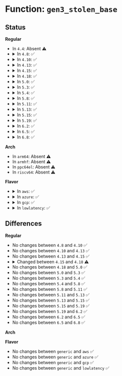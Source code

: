 # Function: <code>gen3_stolen_base</code>

## Status
<b>Regular</b>
<ul>
<li>
In <code>4.4</code>: Absent ⚠️
</li>
<li>
<details>
<summary>In <code>4.8</code>: ✅</summary>

```c
phys_addr_t gen3_stolen_base(int num, int slot, int func, size_t stolen_size);
```

**Collision:** Unique Static

**Inline:** No

**Transformation:** False

**Instances:**

```
In arch/x86/kernel/early-quirks.c (ffffffff81f9737b)
Location: arch/x86/kernel/early-quirks.c:332
Inline: False
```
**Symbols:**

```
ffffffff81f9737b-ffffffff81f9739b: gen3_stolen_base (STB_LOCAL)
```
</details>
</li>
<li>
<details>
<summary>In <code>4.10</code>: ✅</summary>

```c
phys_addr_t gen3_stolen_base(int num, int slot, int func, size_t stolen_size);
```

**Collision:** Unique Static

**Inline:** No

**Transformation:** False

**Instances:**

```
In arch/x86/kernel/early-quirks.c (ffffffff81fd285c)
Location: arch/x86/kernel/early-quirks.c:327
Inline: False
```
**Symbols:**

```
ffffffff81fd285c-ffffffff81fd287c: gen3_stolen_base (STB_LOCAL)
```
</details>
</li>
<li>
<details>
<summary>In <code>4.13</code>: ✅</summary>

```c
phys_addr_t gen3_stolen_base(int num, int slot, int func, size_t stolen_size);
```

**Collision:** Unique Static

**Inline:** No

**Transformation:** False

**Instances:**

```
In arch/x86/kernel/early-quirks.c (ffffffff820b36ae)
Location: arch/x86/kernel/early-quirks.c:327
Inline: False
```
**Symbols:**

```
ffffffff820b36ae-ffffffff820b36d3: gen3_stolen_base (STB_LOCAL)
```
</details>
</li>
<li>
<details>
<summary>In <code>4.15</code>: ✅</summary>

```c
phys_addr_t gen3_stolen_base(int num, int slot, int func, size_t stolen_size);
```

**Collision:** Unique Static

**Inline:** No

**Transformation:** False

**Instances:**

```
In arch/x86/kernel/early-quirks.c (ffffffff826b9cef)
Location: arch/x86/kernel/early-quirks.c:328
Inline: False
```
**Symbols:**

```
ffffffff826b9cef-ffffffff826b9d14: gen3_stolen_base (STB_LOCAL)
```
</details>
</li>
<li>
<details>
<summary>In <code>4.18</code>: ✅</summary>

```c
resource_size_t gen3_stolen_base(int num, int slot, int func, resource_size_t stolen_size);
```

**Collision:** Unique Static

**Inline:** No

**Transformation:** False

**Instances:**

```
In arch/x86/kernel/early-quirks.c (ffffffff826e3b19)
Location: arch/x86/kernel/early-quirks.c:326
Inline: False
```
**Symbols:**

```
ffffffff826e3b19-ffffffff826e3b3e: gen3_stolen_base (STB_LOCAL)
```
</details>
</li>
<li>
<details>
<summary>In <code>5.0</code>: ✅</summary>

```c
resource_size_t gen3_stolen_base(int num, int slot, int func, resource_size_t stolen_size);
```

**Collision:** Unique Static

**Inline:** No

**Transformation:** False

**Instances:**

```
In arch/x86/kernel/early-quirks.c (ffffffff8289a5bb)
Location: arch/x86/kernel/early-quirks.c:357
Inline: False
```
**Symbols:**

```
ffffffff8289a5bb-ffffffff8289a5e0: gen3_stolen_base (STB_LOCAL)
```
</details>
</li>
<li>
<details>
<summary>In <code>5.3</code>: ✅</summary>

```c
resource_size_t gen3_stolen_base(int num, int slot, int func, resource_size_t stolen_size);
```

**Collision:** Unique Static

**Inline:** No

**Transformation:** False

**Instances:**

```
In arch/x86/kernel/early-quirks.c (ffffffff828b230f)
Location: arch/x86/kernel/early-quirks.c:357
Inline: False
```
**Symbols:**

```
ffffffff828b230f-ffffffff828b2334: gen3_stolen_base (STB_LOCAL)
```
</details>
</li>
<li>
<details>
<summary>In <code>5.4</code>: ✅</summary>

```c
resource_size_t gen3_stolen_base(int num, int slot, int func, resource_size_t stolen_size);
```

**Collision:** Unique Static

**Inline:** No

**Transformation:** False

**Instances:**

```
In arch/x86/kernel/early-quirks.c (ffffffff828b575f)
Location: arch/x86/kernel/early-quirks.c:357
Inline: False
```
**Symbols:**

```
ffffffff828b575f-ffffffff828b5784: gen3_stolen_base (STB_LOCAL)
```
</details>
</li>
<li>
<details>
<summary>In <code>5.8</code>: ✅</summary>

```c
resource_size_t gen3_stolen_base(int num, int slot, int func, resource_size_t stolen_size);
```

**Collision:** Unique Static

**Inline:** No

**Transformation:** False

**Instances:**

```
In arch/x86/kernel/early-quirks.c (ffffffff82cda953)
Location: arch/x86/kernel/early-quirks.c:357
Inline: False
```
**Symbols:**

```
ffffffff82cda953-ffffffff82cda978: gen3_stolen_base (STB_LOCAL)
```
</details>
</li>
<li>
<details>
<summary>In <code>5.11</code>: ✅</summary>

```c
resource_size_t gen3_stolen_base(int num, int slot, int func, resource_size_t stolen_size);
```

**Collision:** Unique Static

**Inline:** No

**Transformation:** False

**Instances:**

```
In arch/x86/kernel/early-quirks.c (ffffffff82fc6da7)
Location: arch/x86/kernel/early-quirks.c:357
Inline: False
```
**Symbols:**

```
ffffffff82fc6da7-ffffffff82fc6dcc: gen3_stolen_base (STB_LOCAL)
```
</details>
</li>
<li>
<details>
<summary>In <code>5.13</code>: ✅</summary>

```c
resource_size_t gen3_stolen_base(int num, int slot, int func, resource_size_t stolen_size);
```

**Collision:** Unique Static

**Inline:** No

**Transformation:** False

**Instances:**

```
In arch/x86/kernel/early-quirks.c (ffffffff831d165c)
Location: arch/x86/kernel/early-quirks.c:357
Inline: False
```
**Symbols:**

```
ffffffff831d165c-ffffffff831d1681: gen3_stolen_base (STB_LOCAL)
```
</details>
</li>
<li>
<details>
<summary>In <code>5.15</code>: ✅</summary>

```c
resource_size_t gen3_stolen_base(int num, int slot, int func, resource_size_t stolen_size);
```

**Collision:** Unique Static

**Inline:** No

**Transformation:** False

**Instances:**

```
In arch/x86/kernel/early-quirks.c (ffffffff832b3c22)
Location: arch/x86/kernel/early-quirks.c:357
Inline: False
```
**Symbols:**

```
ffffffff832b3c22-ffffffff832b3c47: gen3_stolen_base (STB_LOCAL)
```
</details>
</li>
<li>
<details>
<summary>In <code>5.19</code>: ✅</summary>

```c
resource_size_t gen3_stolen_base(int num, int slot, int func, resource_size_t stolen_size);
```

**Collision:** Unique Static

**Inline:** No

**Transformation:** False

**Instances:**

```
In arch/x86/kernel/early-quirks.c (ffffffff834653a8)
Location: arch/x86/kernel/early-quirks.c:358
Inline: False
```
**Symbols:**

```
ffffffff834653a8-ffffffff834653d9: gen3_stolen_base (STB_LOCAL)
```
</details>
</li>
<li>
<details>
<summary>In <code>6.2</code>: ✅</summary>

```c
resource_size_t gen3_stolen_base(int num, int slot, int func, resource_size_t stolen_size);
```

**Collision:** Unique Static

**Inline:** No

**Transformation:** False

**Instances:**

```
In arch/x86/kernel/early-quirks.c (ffffffff83e88770)
Location: arch/x86/kernel/early-quirks.c:358
Inline: False
```
**Symbols:**

```
ffffffff83e88770-ffffffff83e887a1: gen3_stolen_base (STB_LOCAL)
```
</details>
</li>
<li>
<details>
<summary>In <code>6.5</code>: ✅</summary>

```c
resource_size_t gen3_stolen_base(int num, int slot, int func, resource_size_t stolen_size);
```

**Collision:** Unique Static

**Inline:** No

**Transformation:** False

**Instances:**

```
In arch/x86/kernel/early-quirks.c (ffffffff836abd10)
Location: arch/x86/kernel/early-quirks.c:358
Inline: False
```
**Symbols:**

```
ffffffff836abd10-ffffffff836abd41: gen3_stolen_base (STB_LOCAL)
```
</details>
</li>
<li>
<details>
<summary>In <code>6.8</code>: ✅</summary>

```c
resource_size_t gen3_stolen_base(int num, int slot, int func, resource_size_t stolen_size);
```

**Collision:** Unique Static

**Inline:** No

**Transformation:** False

**Instances:**

```
In arch/x86/kernel/early-quirks.c (ffffffff838dc4a0)
Location: arch/x86/kernel/early-quirks.c:358
Inline: False
```
**Symbols:**

```
ffffffff838dc4a0-ffffffff838dc4d1: gen3_stolen_base (STB_LOCAL)
```
</details>
</li>
</ul>
<b>Arch</b>
<ul>
<li>
In <code>arm64</code>: Absent ⚠️
</li>
<li>
In <code>armhf</code>: Absent ⚠️
</li>
<li>
In <code>ppc64el</code>: Absent ⚠️
</li>
<li>
In <code>riscv64</code>: Absent ⚠️
</li>
</ul>
<b>Flavor</b>
<ul>
<li>
<details>
<summary>In <code>aws</code>: ✅</summary>

```c
resource_size_t gen3_stolen_base(int num, int slot, int func, resource_size_t stolen_size);
```

**Collision:** Unique Static

**Inline:** No

**Transformation:** False

**Instances:**

```
In arch/x86/kernel/early-quirks.c (ffffffff828a376b)
Location: arch/x86/kernel/early-quirks.c:357
Inline: False
```
**Symbols:**

```
ffffffff828a376b-ffffffff828a3790: gen3_stolen_base (STB_LOCAL)
```
</details>
</li>
<li>
<details>
<summary>In <code>azure</code>: ✅</summary>

```c
resource_size_t gen3_stolen_base(int num, int slot, int func, resource_size_t stolen_size);
```

**Collision:** Unique Static

**Inline:** No

**Transformation:** False

**Instances:**

```
In arch/x86/kernel/early-quirks.c (ffffffff8289b8ad)
Location: arch/x86/kernel/early-quirks.c:357
Inline: False
```
**Symbols:**

```
ffffffff8289b8ad-ffffffff8289b8d2: gen3_stolen_base (STB_LOCAL)
```
</details>
</li>
<li>
<details>
<summary>In <code>gcp</code>: ✅</summary>

```c
resource_size_t gen3_stolen_base(int num, int slot, int func, resource_size_t stolen_size);
```

**Collision:** Unique Static

**Inline:** No

**Transformation:** False

**Instances:**

```
In arch/x86/kernel/early-quirks.c (ffffffff828b667b)
Location: arch/x86/kernel/early-quirks.c:357
Inline: False
```
**Symbols:**

```
ffffffff828b667b-ffffffff828b66a0: gen3_stolen_base (STB_LOCAL)
```
</details>
</li>
<li>
<details>
<summary>In <code>lowlatency</code>: ✅</summary>

```c
resource_size_t gen3_stolen_base(int num, int slot, int func, resource_size_t stolen_size);
```

**Collision:** Unique Static

**Inline:** No

**Transformation:** False

**Instances:**

```
In arch/x86/kernel/early-quirks.c (ffffffff828b6762)
Location: arch/x86/kernel/early-quirks.c:357
Inline: False
```
**Symbols:**

```
ffffffff828b6762-ffffffff828b6787: gen3_stolen_base (STB_LOCAL)
```
</details>
</li>
</ul>

## Differences
<b>Regular</b>
<ul>
<li>
No changes between <code>4.8</code> and <code>4.10</code> ✅
</li>
<li>
No changes between <code>4.10</code> and <code>4.13</code> ✅
</li>
<li>
No changes between <code>4.13</code> and <code>4.15</code> ✅
</li>
<li>
<details>
<summary>Changed between <code>4.15</code> and <code>4.18</code> ⚠️</summary>
<ul>
<li>
<b>Param type changed. </b>
<code>size_t stolen_size</code> ➡️ <code>resource_size_t stolen_size</code>
</li>
<li>
<b>Return type changed. </b>
<code>phys_addr_t</code> ➡️ <code>resource_size_t</code>
</li>
</ul>
</details>
</li>
<li>
No changes between <code>4.18</code> and <code>5.0</code> ✅
</li>
<li>
No changes between <code>5.0</code> and <code>5.3</code> ✅
</li>
<li>
No changes between <code>5.3</code> and <code>5.4</code> ✅
</li>
<li>
No changes between <code>5.4</code> and <code>5.8</code> ✅
</li>
<li>
No changes between <code>5.8</code> and <code>5.11</code> ✅
</li>
<li>
No changes between <code>5.11</code> and <code>5.13</code> ✅
</li>
<li>
No changes between <code>5.13</code> and <code>5.15</code> ✅
</li>
<li>
No changes between <code>5.15</code> and <code>5.19</code> ✅
</li>
<li>
No changes between <code>5.19</code> and <code>6.2</code> ✅
</li>
<li>
No changes between <code>6.2</code> and <code>6.5</code> ✅
</li>
<li>
No changes between <code>6.5</code> and <code>6.8</code> ✅
</li>
</ul>
<b>Arch</b>
<ul>
</ul>
<b>Flavor</b>
<ul>
<li>
No changes between <code>generic</code> and <code>aws</code> ✅
</li>
<li>
No changes between <code>generic</code> and <code>azure</code> ✅
</li>
<li>
No changes between <code>generic</code> and <code>gcp</code> ✅
</li>
<li>
No changes between <code>generic</code> and <code>lowlatency</code> ✅
</li>
</ul>
